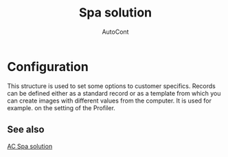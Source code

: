 ﻿---
    title: "Spa solution"
    author: AutoCont
    ms.date: 04/30/2018
    ms.topic: article
    ms.prod: dynamics-nav-2017
    ms.contentlocale: en
    ms.lasthandoff: 04/30/2018
---

# Configuration

This structure is used to set some options to customer specifics. Records can be defined either as a standard record or as a template from which you can create images with different values from the computer. It is used for example. on the setting of the Profiler.


## <a name="see-also"></a>See also
[AC Spa solution](ac-spa-solution.md)